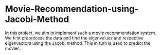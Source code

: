# Movie-Recommendation-using-Jacobi-Method
In this project, we aim to implement such a movie recommendation system. We first preprocess the data and find the eigenvalues and respective eigenvectors using the Jacobi method. This in turn is used to predict the movies.
